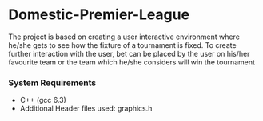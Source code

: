 # Domestic-Premier-League

The project is based on creating a user interactive environment where he/she
gets to see how the fixture of a tournament is fixed. To create further
interaction with the user, bet can be placed by the user on his/her favourite
team or the team which he/she considers will win the tournament


### System Requirements
  - C++ (gcc 6.3)
  - Additional Header files used: graphics.h
